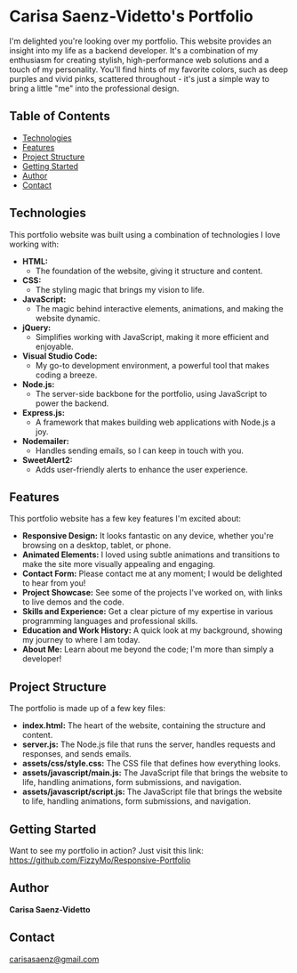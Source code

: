 # Carisa Saenz-Videtto's Portfolio
I'm delighted you're looking over my portfolio. This website provides an insight into my life as a backend developer. It's a combination of my enthusiasm for creating stylish, high-performance web solutions and a touch of my personality. You'll find hints of my favorite colors, such as deep purples and vivid pinks, scattered throughout - it's just a simple way to bring a little "me" into the professional design.

## Table of Contents
* [Technologies](#technologies)
* [Features](#features)
* [Project Structure](#project-structure)
* [Getting Started](#getting-started)
* [Author](#author)
* [Contact](#contact)

## Technologies
This portfolio website was built using a combination of technologies I love working with:
* **HTML:**
  * The foundation of the website, giving it structure and content.
* **CSS:**
  * The styling magic that brings my vision to life.
* **JavaScript:**
  * The magic behind interactive elements, animations, and making the website dynamic.
* **jQuery:**
  * Simplifies working with JavaScript, making it more efficient and enjoyable.
* **Visual Studio Code:**
  * My go-to development environment, a powerful tool that makes coding a breeze.
* **Node.js:**
  * The server-side backbone for the portfolio, using JavaScript to power the backend.
* **Express.js:**
  * A framework that makes building web applications with Node.js a joy.
* **Nodemailer:**
  * Handles sending emails, so I can keep in touch with you.
* **SweetAlert2:**
  * Adds user-friendly alerts to enhance the user experience.

## Features
This portfolio website has a few key features I'm excited about:
* **Responsive Design:** It looks fantastic on any device, whether you're browsing on a desktop, tablet, or phone.
* **Animated Elements:** I loved using subtle animations and transitions to make the site more visually appealing and engaging.
* **Contact Form:** Please contact me at any moment; I would be delighted to hear from you!
* **Project Showcase:** See some of the projects I've worked on, with links to live demos and the code.
* **Skills and Experience:** Get a clear picture of my expertise in various programming languages and professional skills.
* **Education and Work History:** A quick look at my background, showing my journey to where I am today.
* **About Me:** Learn about me beyond the code; I'm more than simply a developer!

## Project Structure
The portfolio is made up of a few key files:
* **index.html:** The heart of the website, containing the structure and content.
* **server.js:** The Node.js file that runs the server, handles requests and responses, and sends emails.
* **assets/css/style.css:** The CSS file that defines how everything looks.
* **assets/javascript/main.js:** The JavaScript file that brings the website to life, handling animations, form submissions, and navigation.
* **assets/javascript/script.js:** The JavaScript file that brings the website to life, handling animations, form submissions, and navigation.
 
## Getting Started
Want to see my portfolio in action? Just visit this link:
https://github.com/FizzyMo/Responsive-Portfolio
## Author
**Carisa Saenz-Videtto**
## Contact
carisasaenz@gmail.com
